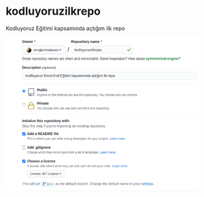 # kodluyoruzilkrepo
Kodluyoruz Eğitimi kapsamında açtığım ilk repo

![Projemizin bir resmi](https://raw.githubusercontent.com/Kodluyoruz/taskforce/main/git/odev1/figures/github.png)